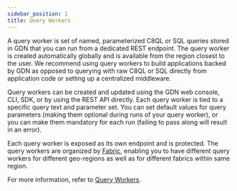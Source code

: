 ```yaml
---
sidebar_position: 1
title: Query Workers
---
```


A query worker is set of named, parameterized C8QL or SQL queries stored in GDN that you can run from a dedicated REST endpoint. The query worker is created automatically globally and is available from the region closest to the user. We recommend using query workers to build applications backed by GDN as opposed to querying with raw C8QL or SQL directly from application code or setting up a centralized middleware.

Query workers can be created and updated using the GDN web console, CLI, SDK, or by using the REST API directly. Each query worker is tied to a specific query text and parameter set. You can set default values for query parameters (making them optional during runs of your query worker), or you can make them mandatory for each run (failing to pass along will result in an error).

Each query worker is exposed as its own endpoint and is protected. The query workers are organized by [Fabric](../../geofabrics/index.md), enabling you to have different query workers for different geo-regions as well as for different fabrics within same region.

For more information, refer to [Query Workers](./query-workers.md).

